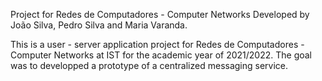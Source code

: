 Project for Redes de Computadores - Computer Networks
Developed by João Silva, Pedro Silva and Maria Varanda.

This is a user - server application project for Redes de Computadores - Computer Networks at IST for the academic year of 2021/2022. The goal was to developped a prototype of a centralized messaging service.
